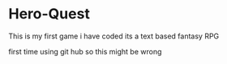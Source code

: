 # Hero-Quest

This is my first game i have coded
its a text based fantasy RPG 

first time using git hub so this might be wrong
